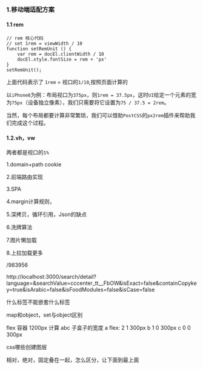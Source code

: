 ### 1.移动端适配方案

#### 1.1 rem

```
// rem 核心代码
// set 1rem = viewWidth / 10
function setRemUnit () {
    var rem = docEl.clientWidth / 10
    docEl.style.fontSize = rem + 'px'
}
setRemUnit();
```

上面代码表示了 `1rem` = 视口的`1/10`,按照页面计算的

以`iPhone6`为例：布局视口为`375px`，则`1rem = 37.5px`，这时`UI`给定一个元素的宽为`75px`（设备独立像素），我们只需要将它设置为`75 / 37.5 = 2rem`。

当然，每个布局都要计算非常繁琐，我们可以借助`PostCSS`的`px2rem`插件来帮助我们完成这个过程。

#### 1.2.vh，vw

两者都是视口的`1%`

1.domain+path cookie

2.前端路由实现

3.SPA

4.margin计算规则，

5.深拷贝，循环引用，Json的缺点

6.洗牌算法

7.图片懒加载

8.上拉加载更多

/983956

http://localhost:3000/search/detail?language=&searchValue=cccenter_tt__FbOW&isExact=false&containCopykey=true&isArabic=false&isFoodModules=false&isCase=false

什么标签不能嵌套什么标签

map和object，set与object区别

flex 容器 1200px 计算 abc 子盒子的宽度
    a flex: 2 1 300px
    b 1 0 300px
    c 0 0 300px

css哪些创建图层

相对，绝对，固定叠在一起，怎么区分，让下面到最上面